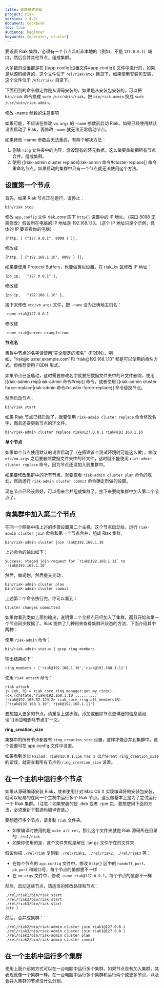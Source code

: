 ```yaml
---
title: 集群搭建基础
project: riak
version: 1.4.2+
document: cookbook
toc: true
audience: beginner
keywords: [operator, cluster]
---
```


要设置 Riak 集群，必须有一个节点监听非本地的（例如，不是 `127.0.0.1`）端口，然后合并其他节点，组成集群。

大多数的设置都是在 [[app.config|设置文件#app.config]] 文件中进行的，如果是从源码编译的，这个文件位于 `rel/riak/etc/` 目录下，如果使用安装包安装，这个文件位于 `/etc/riak/` 目录下。

下面用到的命令假定你是从源码安装的，如果是从安装包安装的，可以把 `bin/riak` 命令换成 `sudo /usr/sbin/riak`，把 `bin/riak-admin` 换成 `sudo /usr/sbin/riak-admin`。


<div class="info">
<div class="title">修改 -name 参数的注意事项</div>
<p>如果可能，不应该在修改 <code>vm.args</code> 的 <code>-name</code> 参数前启动 Riak。如果已经使用默认设置启动了 Riak，再修改 <code>-name</code> 就无法正常启动节点。</p>
<p>如果修改 -name 参数后无法重启，有两个解决方法：</p>
<ol>
<li>删除 <code>ring</code> 文件夹中的内容，烧毁现有的环元数据。这么做要重新把所有节点合并，组成集群。</li>
<li>使用 [[riak-admin cluster replace|riak-admin 命令#cluster-replace]] 命令重命名节点。如果启动的集群中只有一个节点就无法使用这个方法。</li>
</ol>
</div>

## 设置第一个节点

首先，如果 Riak 节点正在运行，请停止：

    bin/riak stop

修改 `app.config` 文件 riak_core 区下 `http{}` 设置中的 IP 地址。（端口 8098 无需修改）假设所在电脑的 IP 地址是 192.168.1.10。（这个 IP 地址只是个示例，具体的 IP 要查看你的电脑）

    {http, [ {"127.0.0.1", 8098 } ]},

修改成

    {http, [ {"192.168.1.10", 8098 } ]},

如果要使用 Protocol Buffers，也要做类似设置。在 riak_kv 区修改 IP 地址：

    {pb_ip,   "127.0.0.1" },

修改成

    {pb_ip,   "192.168.1.10" },


接下来修改 `etc/vm.args` 文件，把 `-name` 设为正确地主机名：

    -name riak@127.0.0.1

修改成

    -name riak@server.example.com

<div class="info">
<p><strong>节点名</strong></p>
<p>集群中节点的名字请使用“完全限定的域名”（FQDN）。例如，“riak@cluster.example.com”和 “riak@192.168.1.10” 都是可以使用的命名方式。但推荐使用 FQDN 形式。</p>
<p>如果节点已近启动，这时需要修改名字就要把数据文件夹中的环文件删除，使用 [[riak-admin reip|riak-admin 命令#reip]] 命令，或者使用 [[riak-admin cluster force-replace|riak-admin 命令#cluster-force-replace]] 命令替换节点。</p>
</div>

然后启动节点：

    bin/riak start

如果 Riak 节点已经启动了，就要使用 `riak-admin cluster replace` 命令修改名字，而且还要更新节点的环文件。

    bin/riak-admin cluster replace riak@127.0.0.1 riak@192.168.1.10

<div class="info">
<p><strong>单个节点</strong></p>
<p>如果单个节点使用默认的设置启动了（在搭建首个测试环境时可能这么做），修改 <code>etc/vm.args</code> 之后要删除数据文件夹中的环文件，这时就不能使用 <code>riak-admin cluster replace</code> 命令，因为节点还没加入到集群中。</p>
</div>

如果要修改集群中的所有节点，就要查看 `riak-admin cluster plan` 命令的规划，然后运行 `riak-admin cluster commit` 命令确定所做的设置。

现在节点已经设置好，可以用来合并组成集群了。接下来要向集群中加入第二个节点了。

## 向集群中加入第二个节点

在同一个网络中按上述的步骤设置第二个主机。这个节点启动后，运行 `riak-admin cluster join` 命令和第一个节点合并，组成 Riak 集群。

    bin/riak-admin cluster join riak@192.168.1.10

上述命令的输出如下：

    Success: staged join request for `riak@192.168.1.11` to `riak@192.168.1.10`

然后，做规划，然后提交变动：

    bin/riak-admin cluster plan
    bin/riak-admin cluster commit

上述第二个命令执行完，你可以看到：

    Cluster changes committed

如果你看到类似上面的输出，说明第二个金额点已经加入了集群，而且开始和第一个节点同步数据了。Riak 提供了几种用来查看集群环状态的方法，下面介绍其中两种：

使用 `riak-admin` 命令：

    bin/riak-admin status | grep ring_members

输出结果如下：

    ring_members : ['riak@192.168.1.10','riak@192.168.1.11']

使用 `riak attach` 命令：

    riak attach
    1> {ok, R} = riak_core_ring_manager:get_my_ring().
    {ok,{chstate,'riak@192.168.1.10',.........
    (riak@192.168.52.129)2> riak_core_ring:all_members(R).
    ['riak@192.168.1.10','riak@192.168.1.11']

要想加入更多的节点，请重复上述步骤。添加或删除节点更详细的信息请阅读“[[添加和删除节点]]”一文。

<div class="info">
<p><strong>ring_creation_size</strong></p>
<p>集群中的所有节点都要有 <code>ring_creation_size</code> 设置，这样才能合并到集群中。这个设置可在 app.config 文件中设置。</p>
<p>如果看到类似 <code>Failed: riak@10.0.1.156 has a different ring_creation_size</code> 的错误，就要查看所有节点的 <code>ring_creation_size</code> 设置。</p>
</div>

## 在一个主机中运行多个节点

如果从源码编译安装 Riak，或者使用针对 Mac OS X 实现编译好的安装包安装，就可以轻易的在同一个主机中运行多个 Riak 节点。这么做基本上是为了尝试运行一个 Riak 集群。（注意：如果安装的是 .deb 或者 .rpm 包，要想使用下面的方法，必须重新下载源码编译安装。）

要想运行多个节点，请复制 `riak` 文件夹。

-   如果编译时使用的是 `make all rel`，那么这个文件夹就是 Riak 源码所在目录的 `./rel/riak`
-   如果你使用的是，这个文件夹就是解压 .tar.gz 文件所在的文件夹

假设你把 `./rel/riak` 复制到 `./rel/riak1`、`./rel/riak2`、`./rel/riak3` 等：

* 在每个节点的 `app.config` 文件中，修改 `http{}` 区中的 `handoff_port`、`pb_port` 和端口号，每个节点的值都要不一样
* 在 `vm.args` 文件中，修改 `-name riak@127.0.0.1`，每个节点的值都不一样

然后，启动这些节点，请适当的修改路径和节点：

    ./rel/riak1/bin/riak start
    ./rel/riak2/bin/riak start
    ./rel/riak3/bin/riak start
    (etc.)

然后，合并成集群：

    ./rel/riak2/bin/riak-admin cluster join riak1@127.0.0.1
    ./rel/riak3/bin/riak-admin cluster join riak1@127.0.0.1
    ./rel/riak2/bin/riak-admin cluster plan
    ./rel/riak2/bin/riak-admin cluster commit

## 在一个主机中运行多个集群

使用上面介绍的方式可以在一台电脑中运行多个集群。如果节点没有加入集群，其表现就像一个集群一样。在一台电脑中运行多个集群和运行两个或更多节点，以及合并入集群的节点没什么分别。
